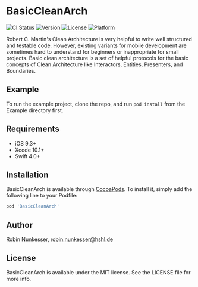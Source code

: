 # BasicCleanArch

[![CI Status](https://img.shields.io/travis/RobinNunkesser/BasicCleanArch.svg?style=flat)](https://travis-ci.org/RobinNunkesser/basiccleanarch-cocoapod)
[![Version](https://img.shields.io/cocoapods/v/BasicCleanArch.svg?style=flat)](https://cocoapods.org/pods/BasicCleanArch)
[![License](https://img.shields.io/cocoapods/l/BasicCleanArch.svg?style=flat)](https://cocoapods.org/pods/BasicCleanArch)
[![Platform](https://img.shields.io/cocoapods/p/BasicCleanArch.svg?style=flat)](https://cocoapods.org/pods/BasicCleanArch)

Robert C. Martin's Clean Architecture is very helpful to write well structured and testable code. However, existing variants for mobile development are sometimes hard to understand for beginners or inappropriate for small projects. Basic clean architecture is a set of helpful protocols for the basic concepts of Clean Architecture like Interactors, Entities, Presenters, and Boundaries.

## Example

To run the example project, clone the repo, and run `pod install` from the Example directory first.

## Requirements

- iOS 9.3+
- Xcode 10.1+
- Swift 4.0+

## Installation

BasicCleanArch is available through [CocoaPods](https://cocoapods.org). To install
it, simply add the following line to your Podfile:

```ruby
pod 'BasicCleanArch'
```

## Author

Robin Nunkesser, robin.nunkesser@hshl.de

## License

BasicCleanArch is available under the MIT license. See the LICENSE file for more info.
